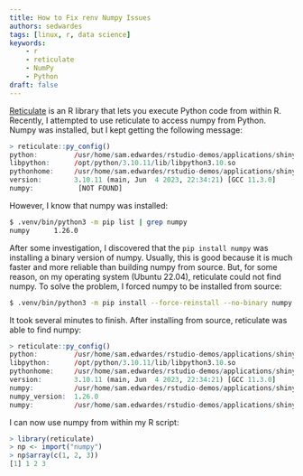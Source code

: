 ```yaml
---
title: How to Fix renv Numpy Issues
authors: sedwardes
tags: [linux, r, data science]
keywords:
    - r
    - reticulate
    - NumPy
    - Python
draft: false
---
```


[Reticulate](https://github.com/rstudio/reticulate) is an R library that lets you execute Python code from within R. Recently, I attempted to use reticulate to access numpy from Python. Numpy was installed, but I kept getting the following message:

```r
> reticulate::py_config()
python:         /usr/home/sam.edwardes/rstudio-demos/applications/shiny-for-r-with-reticulate/.venv/bin/python3
libpython:      /opt/python/3.10.11/lib/libpython3.10.so
pythonhome:     /usr/home/sam.edwardes/rstudio-demos/applications/shiny-for-r-with-reticulate/.venv:/usr/home/sam.edwardes/rstudio-demos/applications/shiny-for-r-with-reticulate/.venv
version:        3.10.11 (main, Jun  4 2023, 22:34:21) [GCC 11.3.0]
numpy:           [NOT FOUND]
```

<!--truncate-->

However, I know that numpy was installed:

```bash
$ .venv/bin/python3 -m pip list | grep numpy
numpy      1.26.0
```

After some investigation, I discovered that the `pip install numpy` was installing a binary version of numpy. Usually, this is good because it is much faster and more reliable than building numpy from source. But, for some reason, on my operating system (Ubuntu 22.04), reticulate could not find numpy. To solve the problem, I forced numpy to be installed from source:

```bash
$ .venv/bin/python3 -m pip install --force-reinstall --no-binary numpy numpy
```

It took several minutes to finish. After installing from source, reticulate was able to find numpy:

```r
> reticulate::py_config()
python:         /usr/home/sam.edwardes/rstudio-demos/applications/shiny-for-r-with-reticulate/.venv/bin/python3
libpython:      /opt/python/3.10.11/lib/libpython3.10.so
pythonhome:     /usr/home/sam.edwardes/rstudio-demos/applications/shiny-for-r-with-reticulate/.venv:/usr/home/sam.edwardes/rstudio-demos/applications/shiny-for-r-with-reticulate/.venv
version:        3.10.11 (main, Jun  4 2023, 22:34:21) [GCC 11.3.0]
numpy:          /usr/home/sam.edwardes/rstudio-demos/applications/shiny-for-r-with-reticulate/.venv/lib/python3.10/site-packages/numpy
numpy_version:  1.26.0
numpy:          /usr/home/sam.edwardes/rstudio-demos/applications/shiny-for-r-with-reticulate/.venv/lib/python3.10/site-packages/numpy
```

I can now use numpy from within my R script:

```r
> library(reticulate)
> np <- import("numpy")
> np$array(c(1, 2, 3))
[1] 1 2 3
```